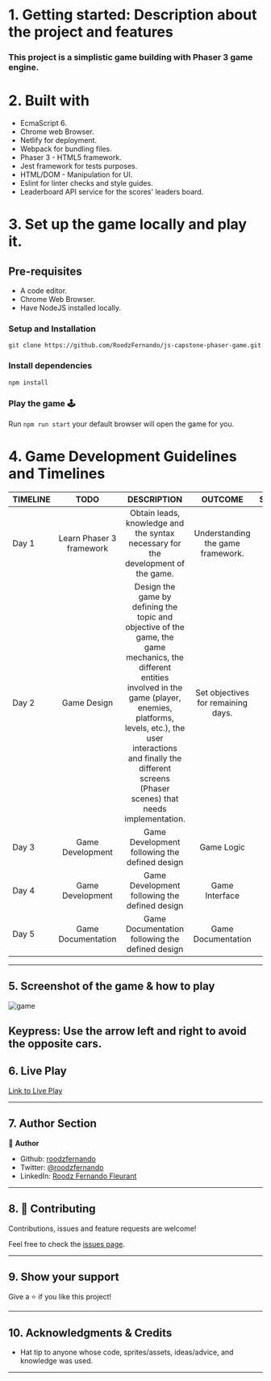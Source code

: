 # 1. Getting started: Description about the project and features

### This project is a simplistic game building with Phaser 3 game engine.

# 2. Built with

* EcmaScript 6.
* Chrome web Browser.
* Netlify for deployment.
* Webpack for bundling files.
* Phaser 3 - HTML5 framework.
* Jest framework for tests purposes.
* HTML/DOM - Manipulation for UI.
* Eslint for linter checks and style guides.
* Leaderboard API service for the scores' leaders board.

# 3. Set up the game locally and play it.

## Pre-requisites
* A code editor.
* Chrome Web Browser.
* Have NodeJS installed locally.

### Setup and Installation

```
git clone https://github.com/RoodzFernando/js-capstone-phaser-game.git
```

### Install dependencies

```
npm install
```

### Play the game 🕹️

Run `npm run start` your default browser will open the game for you.

# 4. Game Development Guidelines and Timelines

| TIMELINE    |  TODO  |  DESCRIPTION  |    OUTCOME   |  STATUS   |
| :---        | :----: |    :----:     |    :----:    |  :----:   |
| Day 1       | Learn Phaser 3 framework | Obtain leads, knowledge and the syntax necessary for the development of the game.| Understanding the game framework.|&#9745;|
| Day 2       | Game Design | Design the game by defining the topic and objective of the game, the game mechanics, the different entities involved in the game (player, enemies, platforms, levels, etc.), the user interactions and finally the different screens (Phaser scenes) that needs implementation. |  Set objectives for remaining days. |&#9745;|
| Day 3       |Game Development| Game Development following the defined design|  Game Logic             |&#9745;|
| Day 4       |Game Development| Game Development following the defined design|  Game Interface         |&#9745;|
| Day 5       |Game Documentation| Game Documentation following the defined design|  Game Documentation |&#9745;|
---
## 5. Screenshot of the game & how to play

![game](https://user-images.githubusercontent.com/50186903/87807932-e2f15280-c826-11ea-8b0e-5ef98ccfae3e.PNG)

## Keypress: Use the arrow left and right to avoid the opposite cars.

## 6. Live Play

[Link to Live Play](https://clash-of-cars.netlify.app/)

---

## 7. Author Section

👤 **Author**

- Github: [roodzfernando](https://github.com/RoodzFernando)
- Twitter: [@roodzfernando](https://twitter.com/RoodzFernando)
- LinkedIn: [Roodz Fernando Fleurant](https://www.linkedin.com/in/roodz-fernando-fleurant)

---

## 8. 🤝 Contributing

Contributions, issues and feature requests are welcome!

Feel free to check the [issues page](https://github.com/RoodzFernando/js-capstone-phaser-game/issues).

---

## 9. Show your support

Give a ⭐️ if you like this project!

---

## 10. Acknowledgments & Credits

- Hat tip to anyone whose code, sprites/assets, ideas/advice, and knowledge was used.

---

